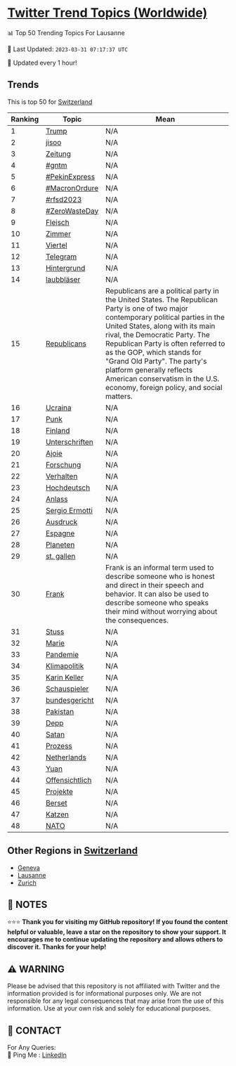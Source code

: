 [Twitter Trend Topics (Worldwide)](https://github.com/ErcinDedeoglu/Twitter-Trend-Topics)
==========


📊 Top 50 Trending Topics For Lausanne

📆 Last Updated: `2023-03-31 07:17:37 UTC`

🔧 Updated every 1 hour!


## Trends

This is top 50 for [Switzerland](</Switzerland>)

| Ranking | Topic | Mean |
| ------- | ------------ | ------------ |
| 1 | [Trump](http://twitter.com/search?q=Trump) | N/A |
| 2 | [jisoo](http://twitter.com/search?q=jisoo) | N/A |
| 3 | [Zeitung](http://twitter.com/search?q=Zeitung) | N/A |
| 4 | [#gntm](http://twitter.com/search?q=%23gntm) | N/A |
| 5 | [#PekinExpress](http://twitter.com/search?q=%23PekinExpress) | N/A |
| 6 | [#MacronOrdure](http://twitter.com/search?q=%23MacronOrdure) | N/A |
| 7 | [#rfsd2023](http://twitter.com/search?q=%23rfsd2023) | N/A |
| 8 | [#ZeroWasteDay](http://twitter.com/search?q=%23ZeroWasteDay) | N/A |
| 9 | [Fleisch](http://twitter.com/search?q=Fleisch) | N/A |
| 10 | [Zimmer](http://twitter.com/search?q=Zimmer) | N/A |
| 11 | [Viertel](http://twitter.com/search?q=Viertel) | N/A |
| 12 | [Telegram](http://twitter.com/search?q=Telegram) | N/A |
| 13 | [Hintergrund](http://twitter.com/search?q=Hintergrund) | N/A |
| 14 | [laubbläser](http://twitter.com/search?q=laubbl%c3%a4ser) | N/A |
| 15 | [Republicans](http://twitter.com/search?q=Republicans) | Republicans are a political party in the United States. The Republican Party is one of two major contemporary political parties in the United States, along with its main rival, the Democratic Party. The Republican Party is often referred to as the GOP, which stands for "Grand Old Party". The party's platform generally reflects American conservatism in the U.S. economy, foreign policy, and social matters. |
| 16 | [Ucraina](http://twitter.com/search?q=Ucraina) | N/A |
| 17 | [Punk](http://twitter.com/search?q=Punk) | N/A |
| 18 | [Finland](http://twitter.com/search?q=Finland) | N/A |
| 19 | [Unterschriften](http://twitter.com/search?q=Unterschriften) | N/A |
| 20 | [Ajoie](http://twitter.com/search?q=Ajoie) | N/A |
| 21 | [Forschung](http://twitter.com/search?q=Forschung) | N/A |
| 22 | [Verhalten](http://twitter.com/search?q=Verhalten) | N/A |
| 23 | [Hochdeutsch](http://twitter.com/search?q=Hochdeutsch) | N/A |
| 24 | [Anlass](http://twitter.com/search?q=Anlass) | N/A |
| 25 | [Sergio Ermotti](http://twitter.com/search?q=Sergio+Ermotti) | N/A |
| 26 | [Ausdruck](http://twitter.com/search?q=Ausdruck) | N/A |
| 27 | [Espagne](http://twitter.com/search?q=Espagne) | N/A |
| 28 | [Planeten](http://twitter.com/search?q=Planeten) | N/A |
| 29 | [st. gallen](http://twitter.com/search?q=st.+gallen) | N/A |
| 30 | [Frank](http://twitter.com/search?q=Frank) | Frank is an informal term used to describe someone who is honest and direct in their speech and behavior. It can also be used to describe someone who speaks their mind without worrying about the consequences. |
| 31 | [Stuss](http://twitter.com/search?q=Stuss) | N/A |
| 32 | [Marie](http://twitter.com/search?q=Marie) | N/A |
| 33 | [Pandemie](http://twitter.com/search?q=Pandemie) | N/A |
| 34 | [Klimapolitik](http://twitter.com/search?q=Klimapolitik) | N/A |
| 35 | [Karin Keller](http://twitter.com/search?q=Karin+Keller) | N/A |
| 36 | [Schauspieler](http://twitter.com/search?q=Schauspieler) | N/A |
| 37 | [bundesgericht](http://twitter.com/search?q=bundesgericht) | N/A |
| 38 | [Pakistan](http://twitter.com/search?q=Pakistan) | N/A |
| 39 | [Depp](http://twitter.com/search?q=Depp) | N/A |
| 40 | [Satan](http://twitter.com/search?q=Satan) | N/A |
| 41 | [Prozess](http://twitter.com/search?q=Prozess) | N/A |
| 42 | [Netherlands](http://twitter.com/search?q=Netherlands) | N/A |
| 43 | [Yuan](http://twitter.com/search?q=Yuan) | N/A |
| 44 | [Offensichtlich](http://twitter.com/search?q=Offensichtlich) | N/A |
| 45 | [Projekte](http://twitter.com/search?q=Projekte) | N/A |
| 46 | [Berset](http://twitter.com/search?q=Berset) | N/A |
| 47 | [Katzen](http://twitter.com/search?q=Katzen) | N/A |
| 48 | [NATO](http://twitter.com/search?q=NATO) | N/A |



## Other Regions in [Switzerland](</Switzerland>)

* [Geneva](</Switzerland/Geneva.md>)
* [Lausanne](</Switzerland/Lausanne.md>)
* [Zurich](</Switzerland/Zurich.md>)



## 📝 NOTES

⭐⭐⭐ **Thank you for visiting my GitHub repository! If you found the content helpful or valuable, leave a star on the repository to show your support. It encourages me to continue updating the repository and allows others to discover it. Thanks for your help!**


## ⚠️ WARNING

Please be advised that this repository is not affiliated with Twitter and the information provided is for informational purposes only. We are not responsible for any legal consequences that may arise from the use of this information. Use at your own risk and solely for educational purposes.


## 📨 CONTACT

 For Any Queries:  
            🏓 Ping Me : [LinkedIn](https://www.linkedin.com/in/ercindedeoglu/)
